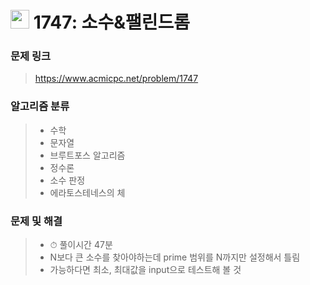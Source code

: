# <img src="https://d2gd6pc034wcta.cloudfront.net/tier/11.svg" width="30">  1747: 소수&팰린드롬

### 문제 링크

> https://www.acmicpc.net/problem/1747



### 알고리즘 분류

>- 수학
>- 문자열
>- 브루트포스 알고리즘
>- 정수론
>- 소수 판정
>- 에라토스테네스의 체



### 문제 및 해결

>- ⏱ 풀이시간 47분
>- N보다 큰 소수를 찾아야하는데 prime 범위를 N까지만 설정해서 틀림
>- 가능하다면 최소, 최대값을 input으로 테스트해 볼 것

